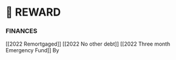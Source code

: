 # 🔴 REWARD

### FINANCES

\[\[2022 Remortgaged]] \[\[2022 No other debt]] \[\[2022 Three month Emergency Fund]] By
